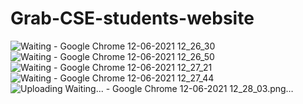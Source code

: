 # Grab-CSE-students-website
![Waiting  - Google Chrome 12-06-2021 12_26_30](https://user-images.githubusercontent.com/81978998/122911951-74414100-d375-11eb-9bb8-d75d9464c14c.png)
![Waiting  - Google Chrome 12-06-2021 12_26_50](https://user-images.githubusercontent.com/81978998/122911956-75726e00-d375-11eb-9a15-f5fd05d4fab0.png)
![Waiting  - Google Chrome 12-06-2021 12_27_21](https://user-images.githubusercontent.com/81978998/122911963-773c3180-d375-11eb-85bf-ea423af0b1e7.png)
![Waiting  - Google Chrome 12-06-2021 12_27_44](https://user-images.githubusercontent.com/81978998/122911966-786d5e80-d375-11eb-9c67-d8a8ac53a569.png)
![Uploading Waiting... - Google Chrome 12-06-2021 12_28_03.png…]()
